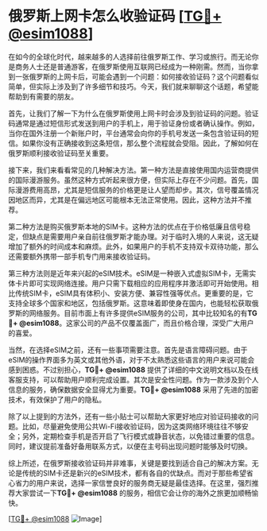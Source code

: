 # 俄罗斯上网卡怎么收验证码 [[TG💪+ @esim1088](https://t.me/s/esim1088)]

在如今的全球化时代，越来越多的人选择前往俄罗斯工作、学习或旅行。而无论你是商务人士还是普通游客，在俄罗斯使用互联网已经成为一种刚需。然而，当你拿到一张俄罗斯的上网卡后，可能会遇到一个问题：如何接收验证码？这个问题看似简单，但实际上涉及到了许多细节和技巧。今天，我们就来聊聊这个话题，希望能帮助到有需要的朋友。

首先，让我们了解一下为什么在俄罗斯使用上网卡时会涉及到验证码的问题。验证码通常是通过短信形式发送到用户的手机上，用于验证身份或者确认操作。例如，当你在国外注册一个新账户时，平台通常会向你的手机号发送一条包含验证码的短信。如果你没有正确接收到这条短信，那么整个流程就会受阻。因此，了解如何在俄罗斯顺利接收验证码至关重要。

接下来，我们来看看常见的几种解决方法。第一种方法是直接使用国内运营商提供的国际漫游服务。虽然这种方式听起来很方便，但实际上存在不少问题。首先，国际漫游费用高昂，尤其是短信服务的价格更是让人望而却步。其次，信号覆盖情况因地区而异，尤其是在偏远地区可能根本无法正常使用。因此，这种方法并不推荐。

第二种方法是购买俄罗斯本地的SIM卡。这种方法的优点在于价格低廉且信号稳定，但缺点是需要用户亲自前往俄罗斯才能办理。对于临时入境的人来说，这无疑增加了额外的时间成本和麻烦。此外，如果用户的手机不支持双卡双待功能，那么还需要额外携带一部手机专门用来接收验证码。

第三种方法则是近年来兴起的eSIM技术。eSIM是一种嵌入式虚拟SIM卡，无需实体卡片即可实现网络连接。用户只需下载相应的应用程序并激活即可开始使用。相比传统SIM卡，eSIM具有体积小、安装方便、兼容性强等优点。更重要的是，它支持全球多个国家和地区，包括俄罗斯。这意味着即使身在国内，也能轻松获取俄罗斯的网络服务。目前市面上有许多提供eSIM服务的公司，其中比较知名的有**TG💪+ @esim1088**。这家公司的产品不仅覆盖面广，而且价格合理，深受广大用户的喜爱。

当然，在选择eSIM之前，还有一些事项需要注意。首先是语言障碍问题。由于eSIM的操作界面多为英文或其他外语，对于不太熟悉这些语言的用户来说可能会感到困惑。不过别担心，**TG💪+ @esim1088** 提供了详细的中文说明文档以及在线客服支持，可以帮助用户顺利完成设置。其次是安全性问题。作为一款涉及到个人信息的服务，确保数据安全显得尤为重要。**TG💪+ @esim1088** 采用了先进的加密技术，有效保护了用户的隐私。

除了以上提到的方法外，还有一些小贴士可以帮助大家更好地应对验证码接收的问题。比如，尽量避免使用公共Wi-Fi接收验证码，因为这类网络环境往往不够安全；另外，定期检查手机是否开启了飞行模式或静音状态，以免错过重要的信息。同时，建议提前准备好备用联系方式，以便在主号码出现问题时能够及时切换。

综上所述，在俄罗斯接收验证码并非难事，关键是要找到适合自己的解决方案。无论是传统的SIM卡还是新兴的eSIM技术，都有各自的优缺点。而对于那些希望省心省力的用户来说，选择一家信誉良好的服务商无疑是最佳选择。在这里，强烈推荐大家尝试一下**TG💪+ @esim1088** 的服务，相信它会让你的海外之旅更加顺畅愉快。

[[TG💪+ @esim1088](https://t.me/s/esim1088) ![Image](https://i.postimg.cc/4NQfJmqS/Snipaste-2025-05-13-00-14-12.png)]